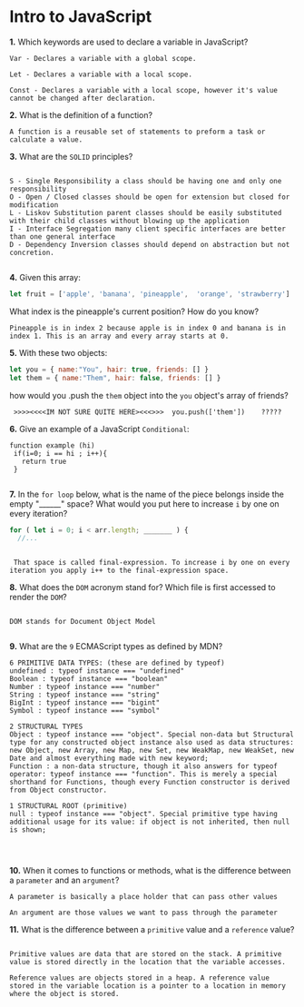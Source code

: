 # Intro to JavaScript

**1.** Which keywords are used to declare a variable in JavaScript?
<!-- enter you answer in the space below -->
```
Var - Declares a variable with a global scope.

Let - Declares a variable with a local scope.

Const - Declares a variable with a local scope, however it's value cannot be changed after declaration.

```
**2.** What is the definition of a function?
<!-- enter you answer in the space below -->
```
A function is a reusable set of statements to preform a task or calculate a value.

```
**3.** What are the `SOLID` principles?
<!-- enter you answer in the space below -->
```

S - Single Responsibility a class should be having one and only one responsibility
O - Open / Closed classes should be open for extension but closed for modification
L - Liskov Substitution parent classes should be easily substituted with their child classes without blowing up the application
I - Interface Segregation many client specific interfaces are better than one general interface
D - Dependency Inversion classes should depend on abstraction but not concretion.


```
**4.** Given this array: 
```js
let fruit = ['apple', 'banana', 'pineapple',  'orange', 'strawberry']
``` 
What index is the pineapple's current position? How do you know?
<!-- enter you answer in the space below -->
```
Pineapple is in index 2 because apple is in index 0 and banana is in index 1. This is an array and every array starts at 0.

```
**5.** With these two objects: 
```js
let you = { name:"You", hair: true, friends: [] }
let them = { name:"Them", hair: false, friends: [] }
```
how would you .push the `them` object into the `you` object's array of friends?
<!-- enter you answer in the space below -->
```
 >>>><<<<IM NOT SURE QUITE HERE><<<>>>  you.push(['them'])    ?????

```

**6.** Give an example of a JavaScript `Conditional`:
<!-- enter you answer in the space below -->
```
function example (hi)
 if(i=0; i == hi ; i++){
   return true
 }


```
**7.** In the `for loop` below, what is the name of the piece belongs inside the empty "______" space? What would you put here to increase `i` by one on every iteration?
```js
for ( let i = 0; i < arr.length; _______ ) {
  //...
```
<!-- enter you answer in the space below -->
```

 That space is called final-expression. To increase i by one on every iteration you apply i++ to the final-expression space.

```
**8.** What does the `DOM` acronym stand for? Which file is first accessed to render the `DOM`?
<!-- enter you answer in the space below -->
```

DOM stands for Document Object Model


```

**9.** What are the `9` ECMAScript types as defined by MDN?
<!-- enter you answer in the space below -->
```
6 PRIMITIVE DATA TYPES: (these are defined by typeof)
undefined : typeof instance === "undefined"
Boolean : typeof instance === "boolean"
Number : typeof instance === "number"
String : typeof instance === "string"
BigInt : typeof instance === "bigint"
Symbol : typeof instance === "symbol"

2 STRUCTURAL TYPES
Object : typeof instance === "object". Special non-data but Structural type for any constructed object instance also used as data structures: new Object, new Array, new Map, new Set, new WeakMap, new WeakSet, new Date and almost everything made with new keyword;
Function : a non-data structure, though it also answers for typeof operator: typeof instance === "function". This is merely a special shorthand for Functions, though every Function constructor is derived from Object constructor.

1 STRUCTURAL ROOT (primitive)
null : typeof instance === "object". Special primitive type having additional usage for its value: if object is not inherited, then null is shown;


 
```
**10.** When it comes to functions or methods, what is the difference between a `parameter` and an `argument`?
<!-- enter you answer in the space below -->
```
A parameter is basically a place holder that can pass other values

An argument are those values we want to pass through the parameter

```
**11.** What is the difference between a `primitive` value and a `reference` value?
<!-- enter you answer in the space below -->
```

Primitive values are data that are stored on the stack. A primitive value is stored directly in the location that the variable accesses.

Reference values are objects stored in a heap. A reference value stored in the variable location is a pointer to a location in memory where the object is stored.

```